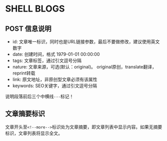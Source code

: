 # SHELL BLOGS

## POST 信息说明

- id: 文章唯一标识，同时也是URL链接参数，最后不要做修改，建议使用英文数字
- date: 创建时间，格式 1979-01-01 00:00:00
- tags: 文章标签，通过引文逗号分隔
- nature: 文章来源，可选(默认：original)。 original原创，translate翻译，reprint转载
- link: 原文地址，非原创型文章必须有该属性
- keywords: SEO关键字，通过引文逗号分隔

说明段落前后三个中横线`---`标记！

## 文章摘要标识

文章开头至`<!--more-->`标识处为文章摘要，即文章列表中显示内容。如果无摘要标识，文章列表将显示全文。
